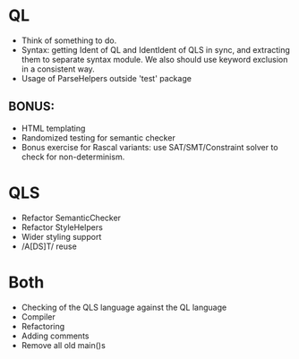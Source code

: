 # QL
* Think of something to do.
* Syntax: getting Ident of QL and IdentIdent of QLS in sync, and extracting them
to separate syntax module. We also should use keyword exclusion in a 
consistent way. 
* Usage of ParseHelpers outside 'test' package

## BONUS:
* HTML templating
* Randomized testing for semantic checker
* Bonus exercise for Rascal variants: use SAT/SMT/Constraint solver to check for non-determinism.

# QLS
* Refactor SemanticChecker
* Refactor StyleHelpers
* Wider styling support
* /A[DS]T/ reuse

# Both
* Checking of the QLS language against the QL language
* Compiler
* Refactoring
* Adding comments
* Remove all old main()s
